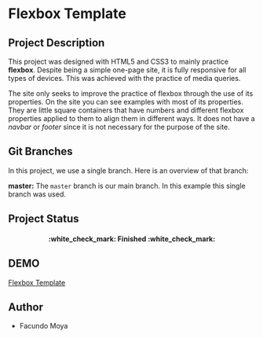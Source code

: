 # **Flexbox Template**

## Project Description

This project was designed with HTML5 and CSS3 to mainly practice **flexbox**.
Despite being a simple one-page site, it is fully responsive for all types of devices. This was achieved with the practice of media queries.

The site only seeks to improve the practice of flexbox through the use of its properties. On the site you can see examples with most of its properties. They are little square containers that have numbers and different flexbox properties applied to them to align them in different ways. It does not have a *navbar* or *footer* since it is not necessary for the purpose of the site.

## Git Branches

In this project, we use a single branch. Here is an overview of that branch:

**master:** The `master` branch is our main branch. In this example this single branch was used.

## Project Status

<h4 align="center">
:white_check_mark: Finished :white_check_mark:
</h4>

## DEMO

[Flexbox Template](https://flexboxpractice-template.netlify.app/)

## Author

* Facundo Moya